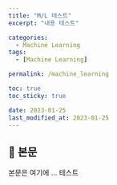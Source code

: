 ```yaml
---
title: "M/L 테스트"
excerpt: "내용 테스트"

categories:
  - Machine Learning
tags:
  - [Machine Learning]

permalink: /machine_learning

toc: true
toc_sticky: true

date: 2023-01-25
last_modified_at: 2023-01-25
---
```


## 🦥 본문

본문은 여기에 ...
테스트
